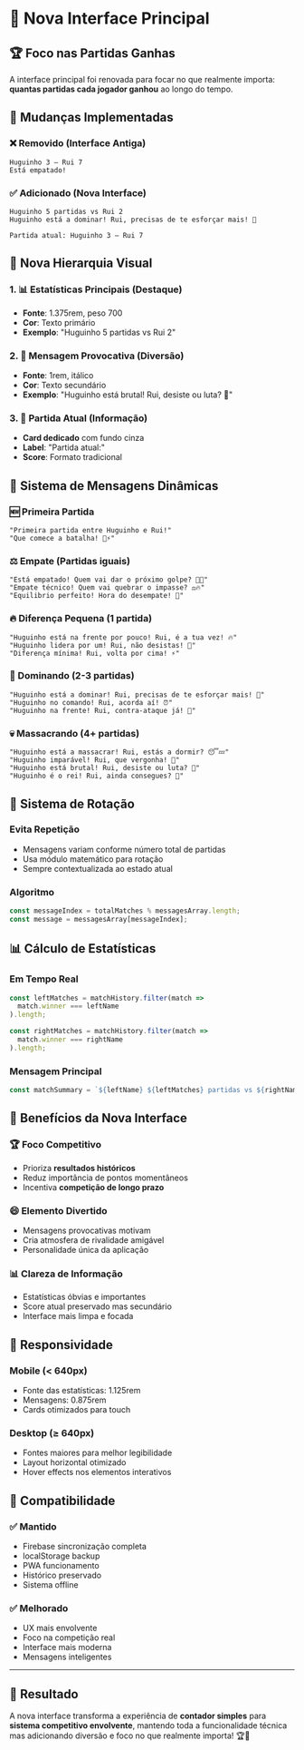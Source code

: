 # 🎯 Nova Interface Principal

## 🏆 **Foco nas Partidas Ganhas**

A interface principal foi renovada para focar no que realmente importa: **quantas partidas cada jogador ganhou** ao longo do tempo.

## 🔄 **Mudanças Implementadas**

### **❌ Removido (Interface Antiga)**
```
Huguinho 3 – Rui 7
Está empatado!
```

### **✅ Adicionado (Nova Interface)**
```
Huguinho 5 partidas vs Rui 2
Huguinho está a dominar! Rui, precisas de te esforçar mais! 😤

Partida atual: Huguinho 3 – Rui 7
```

## 🎨 **Nova Hierarquia Visual**

### **1. 📊 Estatísticas Principais** (Destaque)
- **Fonte**: 1.375rem, peso 700
- **Cor**: Texto primário
- **Exemplo**: "Huguinho 5 partidas vs Rui 2"

### **2. 💬 Mensagem Provocativa** (Diversão)
- **Fonte**: 1rem, itálico
- **Cor**: Texto secundário
- **Exemplo**: "Huguinho está brutal! Rui, desiste ou luta? 🥊"

### **3. 📝 Partida Atual** (Informação)
- **Card dedicado** com fundo cinza
- **Label**: "Partida atual:"
- **Score**: Formato tradicional

## 💬 **Sistema de Mensagens Dinâmicas**

### **🆕 Primeira Partida**
```
"Primeira partida entre Huguinho e Rui!"
"Que comece a batalha! 🏓⚡"
```

### **⚖️ Empate (Partidas iguais)**
```
"Está empatado! Quem vai dar o próximo golpe? 🤜🤛"
"Empate técnico! Quem vai quebrar o impasse? ⚖️🔥"
"Equilibrio perfeito! Hora do desempate! 🎯"
```

### **🔥 Diferença Pequena (1 partida)**
```
"Huguinho está na frente por pouco! Rui, é a tua vez! 🔥"
"Huguinho lidera por um! Rui, não desistas! 💪"
"Diferença mínima! Rui, volta por cima! ⚡"
```

### **😤 Dominando (2-3 partidas)**
```
"Huguinho está a dominar! Rui, precisas de te esforçar mais! 😤"
"Huguinho no comando! Rui, acorda aí! ⏰"
"Huguinho na frente! Rui, contra-ataque já! 🚀"
```

### **💀 Massacrando (4+ partidas)**
```
"Huguinho está a massacrar! Rui, estás a dormir? 😴💤"
"Huguinho imparável! Rui, que vergonha! 🙈"
"Huguinho está brutal! Rui, desiste ou luta? 🥊"
"Huguinho é o rei! Rui, ainda consegues? 👑"
```

## 🎲 **Sistema de Rotação**

### **Evita Repetição**
- Mensagens variam conforme número total de partidas
- Usa módulo matemático para rotação
- Sempre contextualizada ao estado atual

### **Algoritmo**
```javascript
const messageIndex = totalMatches % messagesArray.length;
const message = messagesArray[messageIndex];
```

## 📊 **Cálculo de Estatísticas**

### **Em Tempo Real**
```javascript
const leftMatches = matchHistory.filter(match => 
  match.winner === leftName
).length;

const rightMatches = matchHistory.filter(match => 
  match.winner === rightName
).length;
```

### **Mensagem Principal**
```javascript
const matchSummary = `${leftName} ${leftMatches} partidas vs ${rightName} ${rightMatches}`;
```

## 🎯 **Benefícios da Nova Interface**

### **🏆 Foco Competitivo**
- Prioriza **resultados históricos**
- Reduz importância de pontos momentâneos
- Incentiva **competição de longo prazo**

### **😄 Elemento Divertido**
- Mensagens provocativas motivam
- Cria atmosfera de rivalidade amigável
- Personalidade única da aplicação

### **📊 Clareza de Informação**
- Estatísticas óbvias e importantes
- Score atual preservado mas secundário
- Interface mais limpa e focada

## 📱 **Responsividade**

### **Mobile (< 640px)**
- Fonte das estatísticas: 1.125rem
- Mensagens: 0.875rem
- Cards otimizados para touch

### **Desktop (≥ 640px)**  
- Fontes maiores para melhor legibilidade
- Layout horizontal otimizado
- Hover effects nos elementos interativos

## 🔄 **Compatibilidade**

### **✅ Mantido**
- Firebase sincronização completa
- localStorage backup
- PWA funcionamento
- Histórico preservado
- Sistema offline

### **✅ Melhorado**
- UX mais envolvente
- Foco na competição real
- Interface mais moderna
- Mensagens inteligentes

---

## 🎉 **Resultado**

A nova interface transforma a experiência de **contador simples** para **sistema competitivo envolvente**, mantendo toda a funcionalidade técnica mas adicionando diversão e foco no que realmente importa! 🏆💪
